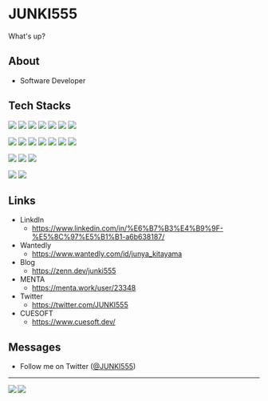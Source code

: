 # JUNKI555
What's up?

## About
- Software Developer

## Tech Stacks
![](https://img.shields.io/badge/-C%23-239120?style=flat&logo=C%20Sharp)
![](https://img.shields.io/badge/-.NET7-0B0?style=flat&logo=.NET)
![](https://img.shields.io/badge/-Ruby%20on%20Rails-C00?style=flat&logo=Ruby%20on%20Rails)
![](https://img.shields.io/badge/-Java-007396?style=flat&logo=Java)
![](https://img.shields.io/badge/-Microsoft%20SQL%20Server-239120?style=flat&logo=Microsoft%20SQL%20Server)
![](https://img.shields.io/badge/-MySQL-B33?style=flat&logo=MySQL)
![](https://img.shields.io/badge/-PostgreSQL-336791?style=flat&logo=PostgreSQL)

![](https://img.shields.io/badge/-HTML5-999?style=flat&logo=HTML5)
![](https://img.shields.io/badge/-CSS3-1572B6?style=flat&logo=CSS3)
![](https://img.shields.io/badge/-JavaScript-999?style=flat&logo=JavaScript)
![](https://img.shields.io/badge/-TypeScript-999?style=flat&logo=TypeScript)
![](https://img.shields.io/badge/-PostCSS-DD3A0A?style=flat&logo=PostCSS)
![](https://img.shields.io/badge/-Svelte-999?style=flat&logo=Svelte)
![](https://img.shields.io/badge/-Tailwind%20CSS-02569B?style=flat&logo=Tailwind%20CSS)

![](https://img.shields.io/badge/-Microsoft%20Azure-333?style=flat&logo=Microsoft%20Azure)
![](https://img.shields.io/badge/-AWS-232F3E?style=flat&logo=Amazon%20AWS)
![](https://img.shields.io/badge/-Firebase-333?style=flat&logo=Firebase)

![](https://img.shields.io/badge/-Flutter-02569B?style=flat&logo=Flutter)
![](https://img.shields.io/badge/-Godot%20Engine-333?style=flat&logo=Godot%20Engine)

## Links
- LinkdIn
  - https://www.linkedin.com/in/%E6%B7%B3%E4%B9%9F-%E5%8C%97%E5%B1%B1-a6b638187/
- Wantedly
  - https://www.wantedly.com/id/junya_kitayama
- Blog
  - https://zenn.dev/junki555
- MENTA
  - https://menta.work/user/23348
- Twitter
  - https://twitter.com/JUNKI555
- CUESOFT
  - https://www.cuesoft.dev/

## Messages
- Follow me on Twitter ([@JUNKI555](https://twitter.com/JUNKI555))

--- 

<a href="https://github.com/anuraghazra/github-readme-stats">
  <img align="left" src="https://github-readme-stats.vercel.app/api?username=JUNKI555&count_private=true&show_icons=true&theme=radical" />
</a>
<a href="https://github.com/anuraghazra/github-readme-stats">
  <img align="left" src="https://github-readme-stats.vercel.app/api/top-langs/?username=JUNKI555" />
</a>
